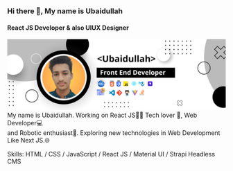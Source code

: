 ### Hi there 👋, My name is Ubaidullah
#### React JS Developer & also UIUX Designer
<img src="Banner.png" alt="Girl in a jacket" >
My name is Ubaidullah. Working on React JS👨‍💻 Tech lover 🤖, Web Developer💻 <br> and Robotic enthusiast🤖. Exploring new technologies in Web Development <br> Like Next JS.🌐

Skills: HTML / CSS / JavaScript / React JS / Material UI / Strapi Headless CMS



